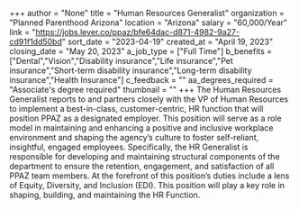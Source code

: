 +++
author = "None"
title = "Human Resources Generalist"
organization = "Planned Parenthood Arizona"
location = "Arizona"
salary = "60,000/Year"
link = "https://jobs.lever.co/ppaz/bfe64dac-d871-4982-9a27-cd91f1dd50bd"
sort_date = "2023-04-19"
created_at = "April 19, 2023"
closing_date = "May 20, 2023"
a_job_type = ["Full Time"]
b_benefits = ["Dental","Vision","Disability insurance","Life insurance","Pet insurance","Short-term disability insurance","Long-term disability insurance","Health Insurance"]
c_feedback = ""
aa_degrees_required = "Associate's degree required"
thumbnail = ""
+++
The Human Resources Generalist reports to and partners closely with the VP of Human Resources to implement a best-in-class, customer-centric, HR function that will position PPAZ as a designated employer. This position will serve as a role model in maintaining and enhancing a positive and inclusive workplace environment and shaping the agency’s culture to foster self-reliant, insightful, engaged employees. Specifically, the HR Generalist is responsible for developing and maintaining structural components of the department to ensure the retention, engagement, and satisfaction of all PPAZ team members. At the forefront of this position’s duties include a lens of Equity, Diversity, and Inclusion (EDI). This position will play a key role in shaping, building, and maintaining the HR Function. 